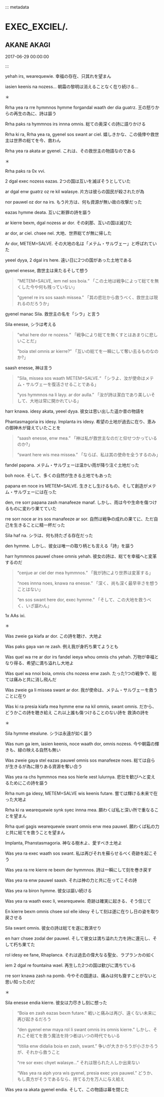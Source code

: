 ::: metadata

# EXEC_EXCIEL/.

## AKANE AKAGI

2017-06-29 00:00:00

:::

yehah irs, wearequewie.
幸福の存在、只其れを望まん

iasien keenis na nozess…
朝霜の黎明は消えることなく在り続ける…

＊

Rrha yea ra rre hymmnos hymme forgandal waath der dia guatrz.
王の怒りからの再生の為に、詩は謳う

Rrha paks ra hymmnos irs innna omnis.
総ての奥深くの詩に語りかける

Rrha ki ra, Rrha yea ra, gyenel sos swant ar ciel.
嬉しきかな、この僥倖や救世主は世界の総てを今、救わん

Rrha yea ra akata ar gyenel.
これは、その救世主の物語なのである

＊

Rrha paks ra 0x vvi.

2 dgal exec nozess eazas.
2つの国は互いを滅ぼそうとしていた

ar dgal enw guatrz oz re kil walasye.
片方は彼らの国民が殺されたが為

nor pauwel oz dor na irs.
もう片方は、何も資源が無い故の攻撃だった

eazas hymme deata.
互いに断罪の詩を謳う

ar kierre bexm, dgal nozess ar dor.
その刹那、互いの国は滅びた

ar dor, ar ciel. chsee nel.
大地、世界総てが無に帰した

Ar dor, METEM=SALVE.
その大地の名は「メテム・サルヴェー」と呼ばれていた

yeeel dyya, 2 dgal irs here.
遠い日に2つの国があった土地である

gyenel enesse,
救世主は来たるそして想う

> "METEM=SALVE, iem nel sos boia.“
> 「この土地は戦争によって総てを無くした今や何も残っていない」
>
> "gyenel re irs sos saash missea.”
> 「其の悲壮から救うべく、救世主は現れるのだろうか」

gyenel manac Sila.
救世主の名を「シラ」と言う

Sila enesse,
シラは考える

> "whai here dor re nozess.“
> 「戦争により総てを無くすとはあまりに悲しいことだ」
>
> "boia stel omnis ar kierre?”
> 「互いの総てを一瞬にして奪い去るものなのか?」

saash enesse,
神は言う

> "Sila, missea sos waath METEM=SALVE.“
> 「シラよ、汝が使命はメテム・サルヴェーを復活させることである」
>
> "yos hymmnos na li layy. ar dor aulla.”
> 「汝が詩は潔白であり美しいそして、大地は常に開かれている」

harr knawa. idesy akata, yeeel dyya.
彼女は思い出した遥か昔の物語を

Phantasmagoria irs idesy. Implanta irs idesy.
希望の土地が過去に在り、恵みの御神木が聳えていたことを

> “saash enesse, enw mea.”
> 「神は私が救世主なのだと仰せつかっているのか?」
>
> “swant here wis mea missea.”
> 「ならば、私は其の使命を全うするのみ」

fandel papana.
メテム・サルヴェーは温かい雨が降り注ぐ土地だった

boh noce.
そして、多くの自然が生きる土地でもあった

papana en noce irs METEM=SALVE.
生きとし生けるもの、そして創造がメテム・サルヴェーには在った

den, rre sorr papana zash manafeeze manaf.
しかし、雨は今や生命を傷つけるものに変わり果てていた

rre sorr noce ar irs sos manafeeze ar sor.
自然は戦争の成れの果てに、ただ自己を生きることに精一杯だった

Sila haf na.
シラは、何も持たざる存在だった

den hymme.
しかし、彼女は唯一の取り柄とも言える「詩」を謳う

harr hymmnos pauwel chsee omnis yehah.
彼女の詩は、総てを幸福へと変革するのだ

> “cenjue ar ciel der mea hymmnos.”
> 「我が詩により世界は変革する」
>
> “noes innna noes, knawa na enesse.”
> 「深く、尚も深く最早辛さを想うことはない」
>
> “en sos swant here dor, exec hymme.”
> 「そして、この大地を救うべく、いざ謳わん」

1x AAs ixi.

＊

Was zweie ga kiafa ar dor.
この詩を聴け、大地よ

Was paks gaya van re zash.
例え我が身朽ち果てようとも

Was quel wa rre ar dor irs fandel ieeya whou omnis chs yehah.
万物が幸福となり得る、希望に満ち溢れし大地よ

Was quel wa nnoi boia, omnis chs nozess enw zash.
たった1つの戦争で、総ては痛みと共に消し飛んだ

Was zweie ga li missea swant ar dor.
我が使命は、メテム・サルヴェーを救うことに在り

Was ki ra presia kiafa mea hymme enw na kil omnis, swant omnis.
だから、どうかこの詩を聴き給え これ以上誰も傷つけることのない詩を 救済の詩を

＊

Sila hymme etealune.
シラは永遠が如く謳う

Was num ga iem, iasien keenis, noce waath dor, omnis nozess.
今や朝霜の輝きも、緑の映える自然も無い

Was zweie gaya stel eazas pauwel omnis sos manafeeze noes.
総ては自らが生きるが為に限りある資源を奪い合う

Was yea ra chs hymmnos mea sos hierle xest lulurnya.
悲壮を歓びへと変えるためにこの詩を謳う

Rrha num ga idesy, METEM=SALVE wis keenis futare.
嘗ては輝ける未来で在った大地よ

Rrha ki ra wearequewie synk syec innna mea.
願わくば私と深い所で重なることを望まん

Rrha quel gagis wearequewie swant omnis enw mea pauwel.
願わくば私の力と共に総てを救うことを望まん

Implanta, Phanstasmagoria.
神なる樹木よ、愛すべき土地よ

Was yea ra exec waath sos swant.
私は再びそれを蘇らせるべく奇跡を起こそう

Was yea ra rre kierre re bexm der hymmnos.
詩は一瞬にして刻を巻き戻す

Was yea ra enw pauwel saash.
それは神の力と共に在ってこその詩

Was yea ra biron hymme.
彼女は謳い続ける

Was yea ra waath exec li, wearequewie.
奇跡は確実に起きる、そう信じて

En kierre bexm omnis chsee sol elle idesy
そして刻は遂に在りし日の姿を取り戻させる

Sila swant omnis.
彼女の詩は総てを遂に救済せり

en harr chsee zodal der pauwel.
そして彼女は満ち溢れた力を詩に還元し、そして朽ち果てた

rol idesy ee fane, Rhaplanca.
それは過去の偉大なる聖女、ラプランカの如く

iem 2 dgal re fountaina wael.
再生した2つの国は歓びに満ちている

rre sorr knawa zash na pomb.
今やその国達は、痛みは何も齎すことがないと思い知ったのだ

＊

Sila enesse endia kierre.
彼女は力尽きし刻に想った

> “Boia en zash eazas bexm futare.”
> 戦いと痛みは再び、遠くない未来に再び起きるだろう
>
> “den gyenel enw maya rol li swant omnis irs omnis kierre.”
> しかし、それこそ総てを救う魔法を持つ者はいつの時代でもいる
>
> “titilia enw didalia boia en zash, swant.”
> 争いが大きかろうが小さかろうが、それから救うこと
>
> “rre sor exec chyet walasye…”
> それは限られた人しか出来ない
>
> “Was yea ra aiph yora wis gyenel, presia exec yos pauwel.”
> どうか、もし貴方がそうであるなら、持てる力を万人に与え給え

Was yea ra akata gyenel endia.
そして、この物語は幕を閉じた
